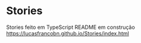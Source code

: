 # Stories
 Stories feito em TypeScript
 README em construção
 https://lucasfrancobn.github.io/Stories/index.html

